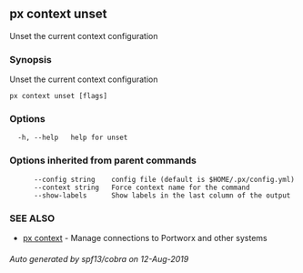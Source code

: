 ## px context unset

Unset the current context configuration

### Synopsis

Unset the current context configuration

```
px context unset [flags]
```

### Options

```
  -h, --help   help for unset
```

### Options inherited from parent commands

```
      --config string    config file (default is $HOME/.px/config.yml)
      --context string   Force context name for the command
      --show-labels      Show labels in the last column of the output
```

### SEE ALSO

* [px context](px_context.md)	 - Manage connections to Portworx and other systems

###### Auto generated by spf13/cobra on 12-Aug-2019
